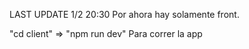 LAST UPDATE 1/2 20:30
Por ahora hay solamente front.

"cd client" => "npm run dev" Para correr la app
